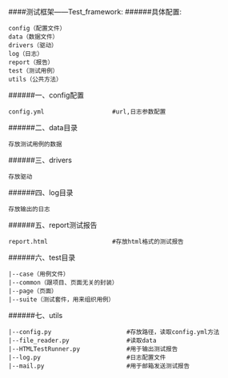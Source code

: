 ####测试框架——Test_framework:
######具体配置:

    config（配置文件）
    data（数据文件）
    drivers（驱动）
    log（日志）
    report（报告）
    test（测试用例）
    utils（公共方法）
######一、config配置

    config.yml                   #url,日志参数配置
    
######二、data目录 

    存放测试用例的数据
######三、drivers

    存放驱动
######四、log目录
    
    存放输出的日志
######五、report测试报告

    report.html                  #存放html格式的测试报告
######六、test目录

    |--case（用例文件）
    |--common（跟项目、页面无关的封装）
    |--page（页面）
    |--suite（测试套件，用来组织用例）
######七、utils
    
    |--config.py                     #存放路径，读取config.yml方法
    |--file_reader.py                #读取data
    |--HTMLTestRunner.py             #用于输出测试报告
    |--log.py                        #日志配置文件
    |--mail.py                       #用于邮箱发送测试报告
    